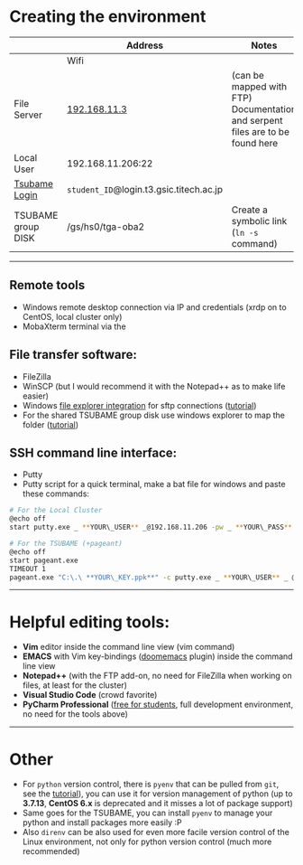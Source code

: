 # Creating the environment

|      | Address |  Notes  |  user  | 
| ------ | ------ | ------ | ------ |
|  | Wifi |    | obaralab | 
| File Server | [192.168.11.3](ftp://192.168.11.3) |  (can be mapped with FTP)<br>Documentation and serpent files are to be found here  | obaralab |
| Local User | 192.168.11.206:22 |  |  _student user_ | 
|  [Tsubame Login](https://helpdesk.t3.gsic.titech.ac.jp/manuals/handbook.en/start/) | `student_ID`@login.t3.gsic.titech.ac.jp | |  `student_ID` | 
| TSUBAME group DISK | /gs/hs0/tga-oba2 | Create a symbolic link (`ln -s` command) | | 

---

## Remote tools

- Windows remote desktop connection via IP and credentials (xrdp on to CentOS, local cluster only)
- MobaXterm terminal via the

## File transfer software:

- FileZilla
- WinSCP (but I would recommend it with the Notepad++ as to make life easier)
- Windows [file explorer integration](https://github.com/winfsp/sshfs-win) for sftp connections ([tutorial](https://sftptogo.com/blog/how-to-map-sftp-as-a-windows-10-drive/))
- For the shared TSUBAME group disk use windows explorer to map the folder ([tutorial](https://helpdesk.t3.gsic.titech.ac.jp/manuals/handbook.en/storage/#highspeed))

## SSH command line interface:

- Putty
- Putty script for a quick terminal, make a bat file for windows and paste these commands:

```sh
# For the Local Cluster
@echo off
start putty.exe _ **YOUR\_USER** _@192.168.11.206 -pw _ **YOUR\_PASS** _ 22 -t
```

```sh
# For the TSUBAME (+pageant)
@echo off
start pageant.exe
TIMEOUT 1
pageant.exe "C:\.\ **YOUR\_KEY.ppk**" -c putty.exe _ **YOUR\_USER** _ @login.t3.gsic.titech.ac.jp -pw _ **YOUR\_PASS** _ 22 -t
```

---

# Helpful editing tools:

- **Vim** editor inside the command line view (vim command)
- **EMACS** with Vim key-bindings ([doomemacs](https://github.com/doomemacs/doomemacs) plugin) inside the command line view
- **Notepad++** (with the FTP add-on, no need for FileZilla when working on files, at least for the cluster)
- **Visual Studio Code** (crowd favorite)
- **PyCharm Professional** ([free for students](https://www.jetbrains.com/community/education/#students), full development environment, no need for the tools above)

---

# Other

- For `python` version control, there is `pyenv` that can be pulled from  `git`, see the [tutorial](https://github.com/pyenv/pyenv#installation)), you can use it for version management of python (up to **3.7.13**, **CentOS 6.x** is deprecated and it misses a lot of package support)
- Same goes for the TSUBAME, you can install `pyenv` to manage your python and install packages more easily :P
- Also `direnv` can be also used for even more facile version control of the Linux environment, not only for python version control (much more recommended)

